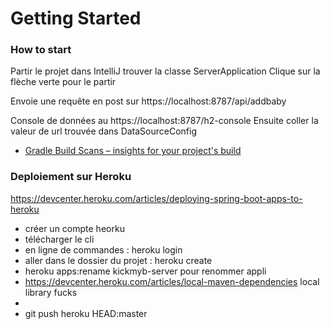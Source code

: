 # Getting Started

### How to start
Partir le projet dans IntelliJ trouver la classe ServerApplication
Clique sur la flèche verte pour le partir

Envoie une requête en post sur https://localhost:8787/api/addbaby

Console de données au 
https://localhost:8787/h2-console
Ensuite coller la valeur de url trouvée dans DataSourceConfig

* [Gradle Build Scans – insights for your project's build](https://scans.gradle.com#gradle)

### Deploiement sur Heroku
https://devcenter.heroku.com/articles/deploying-spring-boot-apps-to-heroku
* créer un compte heorku
* télécharger le cli
* en ligne de commandes : heroku login
* aller dans le dossier du projet : heroku create
*  heroku apps:rename kickmyb-server pour renommer appli  
* https://devcenter.heroku.com/articles/local-maven-dependencies local library fucks
* 
* git push heroku HEAD:master